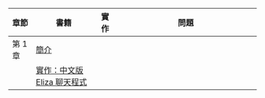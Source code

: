 | 章節 | 書籍                     | 實作       | 問題                           |
|----|------------------------------|------------|------------------------------------|
| 第 1 章 | [簡介](basic.md)           |            | 　　　　　　　　　　　　　　　　　 |
|  | [實作：中文版 Eliza 聊天程式](eliza.md)      |  |                                    |
